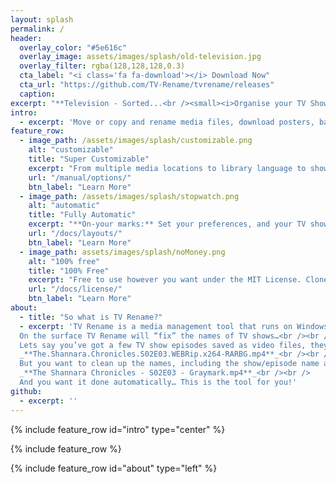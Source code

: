 ```yaml
---
layout: splash
permalink: /
header:
  overlay_color: "#5e616c"
  overlay_image: assets/images/splash/old-television.jpg
  overlay_filter: rgba(128,128,128,0.3)
  cta_label: "<i class='fa fa-download'></i> Download Now"
  cta_url: "https://github.com/TV-Rename/tvrename/releases"
  caption:
excerpt: "**Television - Sorted...<br /><small><i>Organise your TV Shows with<br />the Swiss-Army-Knife of<br />media management tools.</i></small>**<br />Latest Release: <br />"
intro:
  - excerpt: 'Move or copy and rename media files, download posters, banners and episode images, create .nfo files, search for missing episodes, calendarize your favourite TV shows - _**automatically**_...'
feature_row:
  - image_path: /assets/images/splash/customizable.png
    alt: "customizable"
    title: "Super Customizable"
    excerpt: "From multiple media locations to library language to show and episode images to metadata, to  TheTVDB and µTorrent integration; virtually every aspect of TV Rename is configurable..."
    url: "/manual/options/"
    btn_label: "Learn More"
  - image_path: /assets/images/splash/stopwatch.png
    alt: "automatic"
    title: "Fully Automatic"
    excerpt: "**On-your marks:** Set your preferences, and your TV show collection location(s).<br />**Get set:** to run a scan to find out what's current, sit back, relax, and watch it<br />**Go**..."
    url: "/docs/layouts/"
    btn_label: "Learn More"
  - image_path: assets/images/splash/noMoney.png
    alt: "100% free"
    title: "100% Free"
    excerpt: "Free to use however you want under the MIT License. Clone it, fork it, customize it, whatever!"
    url: "/docs/license/"
    btn_label: "Learn More"
about:
  - title: "So what is TV Rename?"
  - excerpt: 'TV Rename is a media management tool that runs on Windows XP and later and looks after all your tv show files; making them presentable for Kodi (XBMC), Mede8er, pyTivo and other media hubs.<br /><br/>
  On the surface TV Rename will “fix” the names of TV shows…<br /><br />
  Lets say you’ve got a few TV show episodes saved as video files, they probably have names like this:<br /><br />
  _**The.Shannara.Chronicles.S02E03.WEBRip.x264-RARBG.mp4**_<br /><br />
  But you want to clean up the names, including the show/episode name and the season/episode number like this:<br /><br />
  _**The Shannara Chronicles - S02E03 - Graymark.mp4**_<br /><br />
  And you want it done automatically… This is the tool for you!'
github:
  - excerpt: ''
---
```


{% include feature_row id="intro" type="center" %}

{% include feature_row %}

{% include feature_row id="about" type="left" %}
